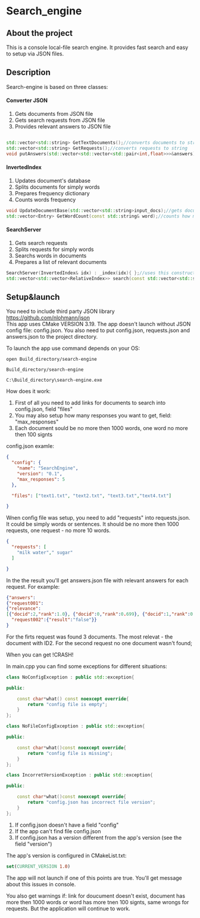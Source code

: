 # Search_engine



## About the project

This is a console local-file search engine. 
It provides fast search and easy to setup via JSON files.

## Description

Search-engine is based on three classes:

#### Converter JSON

1. Gets documents from JSON file
2. Gets search requests from JSON file
3. Provides relevant answers to JSON file


```C++

std::vector<std::string> GetTextDocuments();//converts documents to string
std::vector<std::string> GetRequests();//converts requests to string
void putAnswers(std::vector<std::vector<std::pair<int,float>>>&answers);//converts answers from string to JSON
```

#### InvertedIndex 

1. Updates document's database
2. Splits documents for simply words
3. Prepares frequency dictionary
4. Counts words frequency

```C++
void UpdateDocumentBase(std::vector<std::string>input_docs);//gets documents and splits it for simply words
std::vector<Entry> GetWordCount(const std::string& word);//counts how many times a word appears in documents
```

#### SearchServer 

1. Gets search requests
2. Splits requests for simply words
3. Searchs words in documents
4. Prepares a list of relevant documents 

```C++
SearchServer(InvertedIndex& idx) : _index(idx){ };//uses this constructor to count a frequency for each word from request
std::vector<std::vector<RelativeIndex>> search(const std::vector<std::string>& queries_input);//sorts and return rlevant answers
```

## Setup&launch


You need to include third party JSON library https://github.com/nlohmann/json  
This app uses CMake VERSION 3.19.
The app doesn't launch without JSON config file: config.json.
You also need to put config.json, requests.json and answers.json to the project directory.

To launch the app use command depends on your OS:

```
open Build_directory/search-engine
```
```
Build_directory/search-engine
```
```
C:\Build_directory\search-engine.exe
```


How does it work:

1. First of all you need to add links for documents to search into config.json, field "files"
2. You may also setup how many responses you want to get, field: "max_responses" 
3. Each document sould be no more then 1000 words, one word no more then 100 signts

config.json examle:

```JSON
{
  "config": {
    "name": "SearchEngine",
    "version": "0.1",
    "max_responses": 5
  },

  "files": ["text1.txt", "text2.txt", "text3.txt","text4.txt"]

}
```

Wnen config file was setup, you need to add "requests" into requests.json.
It could be simply words or sentences. 
It should be no more then 1000 requests, one request  - no more 10 words.

```JSON
{
  "requests": [
    "milk water"," sugar"
  ]

}

```




In the the result you'll get answers.json file with relevant answers for each request.
For example:

```JSON
{"answers":
{"request001":
{"relevance":
[{"docid":2,"rank":1.0}, {"docid":0,"rank":0.699}, {"docid":1,"rank":0.3}], "result":"true"},
  "request002":{"result":"false"}}
}
```

For the firts request was found 3 documents. The most relevat - the document with ID2.
For the second request no one document wasn't found;

When you can get !CRASH!

In main.cpp you can find some exceptions for different situations:

```C++
class NoConfigException : public std::exception{

public:

    const char*what() const noexcept override{
        return "config file is empty";
    }
};

class NoFileConfigException : public std::exception{

public:

    const char*what()const noexcept override{
        return "config file is missing";
    }
};

class IncorretVersionException : public std::exception{

public:

    const char*what()const noexcept override{
        return "config.json has incorrect file version";
    }
};
```

1. If config.json doesn't have a field "config"
2. If the app can't find file config.json
3. If config.json has a version different from the app's version (see the field "version")

The app's version is configured in CMakeList.txt:
```CMake
set(CURRENT_VERSION 1.0)
```

The app will not launch if one of this points are true.
You'll get message about this issues in console.

You also get warnings if: link for doucument doesn't exist, document has more then 1000 words or word has more tnen 100 signts, same wrongs for requests.
But the application will continue to work.








